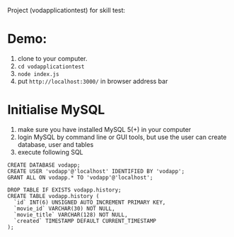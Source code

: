 Project (vodapplicationtest) for skill test:

# Demo:
1. clone to your computer.
2. `cd vodapplicationtest`
3. `node index.js`
4. put `http://localhost:3000/` in browser address bar

# Initialise MySQL
1. make sure you have installed MySQL 5(+) in your computer
2. login MySQL by command line or GUI tools, but use the user can create database, user and tables
3. execute following SQL

```
CREATE DATABASE vodapp;
CREATE USER 'vodapp'@'localhost' IDENTIFIED BY 'vodapp';
GRANT ALL ON vodapp.* TO 'vodapp'@'localhost';

DROP TABLE IF EXISTS vodapp.history;
CREATE TABLE vodapp.history (
  `id` INT(6) UNSIGNED AUTO_INCREMENT PRIMARY KEY,
  `movie_id` VARCHAR(30) NOT NULL,
  `movie_title` VARCHAR(128) NOT NULL,
  `created` TIMESTAMP DEFAULT CURRENT_TIMESTAMP
);
```
